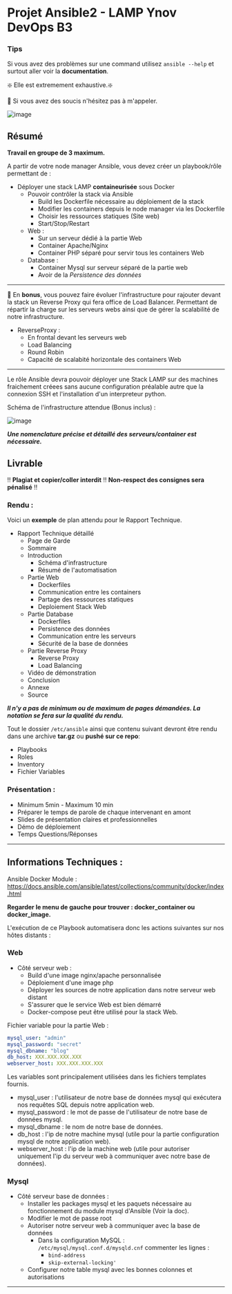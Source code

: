 # Projet Ansible2 - LAMP Ynov DevOps B3
  
### Tips   
Si vous avez des problèmes sur une command utilisez `ansible --help` et surtout aller voir la **documentation**. 

❇️ Elle est extremement exhaustive.❇️

:raising_hand: Si vous avez des soucis n'hésitez pas à m'appeler. 

![image](https://user-images.githubusercontent.com/51991304/143248050-399c0254-206b-41f1-b166-6dd3e58b2c21.png)

 
## Résumé

**Travail en groupe de 3 maximum.**

A partir de votre node manager Ansible, vous devez créer un playbook/rôle permettant de : 

- Déployer une stack LAMP **containeurisée** sous Docker
  - Pouvoir contrôler la stack via Ansible 
    - Build les Dockerfile nécessaire au déploiement de la stack
    - Modifier les containers depuis le node manager via les Dockerfile
    - Choisir les ressources statiques (Site web)
    - Start/Stop/Restart
  - Web : 
    - Sur un serveur dédié à la partie Web 
    - Container Apache/Nginx
    - Container PHP séparé pour servir tous les containers Web
  - Database :
    - Container Mysql sur serveur séparé de la partie web
    - Avoir de la _Persistence des données_ 

------------------------------------------------------------------------------------------------------------------------------------------------
🌟 En **bonus**, vous pouvez faire évoluer l'infrastructure pour rajouter devant la stack un Reverse Proxy qui fera office de Load Balancer. Permettant de répartir la charge sur les serveurs webs ainsi que de gérer la scalabilité de notre infrastructure.

  - ReverseProxy : 
    - En frontal devant les serveurs web
    - Load Balancing
    - Round Robin  
    - Capacité de scalabité horizontale des containers Web

------------------------------------------------------------------------------------------------------------------------------------------------

Le rôle Ansible devra pouvoir déployer une Stack LAMP sur des machines fraichement créees sans aucune configuration préalable autre que la connexion SSH et l'installation d'un interpreteur python. 


Schéma de l'infrastructure attendue (Bonus inclus) : 


![image](https://user-images.githubusercontent.com/51991304/143249735-8c925bde-ff0b-47dd-afeb-19641add4bd4.png)



_**Une nomenclature précise et détaillé des serveurs/container est nécessaire.**_



## Livrable

‼️ **Plagiat et copier/coller interdit**
‼️ **Non-respect des consignes sera pénalisé** ‼️

### Rendu :

Voici un **exemple** de plan attendu pour le Rapport Technique.

- Rapport Technique détaillé
  - Page de Garde
  - Sommaire
  - Introduction
    - Schéma d'infrastructure
    - Résumé de l'automatisation
  - Partie Web
    - Dockerfiles
    - Communication entre les containers
    - Partage des ressources statiques
    - Deploiement Stack Web
  - Partie Database
    - Dockerfiles
    - Persistence des données
    - Communication entre les serveurs
    - Sécurité de la base de données
  - Partie Reverse Proxy
    - Reverse Proxy
    - Load Balancing
  - Vidéo de démonstration 
  - Conclusion
  - Annexe 
  - Source

_**Il n'y a pas de minimum ou de maximum de pages démandées. La notation se fera sur la qualité du rendu.**_

Tout le dossier `/etc/ansible` ainsi que contenu suivant devront être rendu dans une archive **tar.gz** ou **pushé sur ce repo**: 
  - Playbooks
  - Roles
  - Inventory
  - Fichier Variables 


### Présentation :
- Minimum 5min - Maximum 10 min
- Préparer le temps de parole de chaque intervenant en amont
- Slides de présentation claires et professionnelles
- Démo de déploiement
- Temps Questions/Réponses


------------------------------------------------------------------------------------------------------------------------------------------------

## Informations Techniques : 

Ansible Docker Module : https://docs.ansible.com/ansible/latest/collections/community/docker/index.html

**Regarder le menu de gauche pour trouver : docker_container ou docker_image.**


L'exécution de ce Playbook automatisera donc les actions suivantes sur nos hôtes distants :

### Web 
- Côté serveur web : 
  - Build d'une image nginx/apache personnalisée
  - Déploiement d'une image php
  - Déployer les sources de notre application dans notre serveur web distant
  - S'assurer que le service Web est bien démarré
  - Docker-compose peut être utilisé pour la stack Web. 

Fichier variable pour la partie Web : 

```yml
mysql_user: "admin"
mysql_password: "secret"
mysql_dbname: "blog"
db_host: XXX.XXX.XXX.XXX
webserver_host: XXX.XXX.XXX.XXX
```
Les variables sont principalement utilisées dans les fichiers templates fournis.

- mysql_user : l'utilisateur de notre base de données mysql qui exécutera nos requêtes SQL depuis notre application web.
- mysql_password : le mot de passe de l'utilisateur de notre base de données mysql.
- mysql_dbname : le nom de notre base de données.
- db_host : l'ip de notre machine mysql (utile pour la partie configuration mysql de notre application web).
- webserver_host : l'ip de la machine web (utile pour autoriser uniquement l'ip du serveur web à communiquer avec notre base de données).


### Mysql 
- Côté serveur base de données :
  - Installer les packages mysql et les paquets nécessaire au fonctionnement du module mysql d'Ansible (Voir la doc).
  - Modifier le mot de passe root
  - Autoriser notre serveur web à communiquer avec la base de données
    - Dans la configuration MySQL : `/etc/mysql/mysql.conf.d/mysqld.cnf` commenter les lignes :
      -  `bind-address`
      -  `skip-external-locking'`
  - Configurer notre table mysql avec les bonnes colonnes et autorisations




------------------------------------------------------------------------------------------------------------------------------------------------

